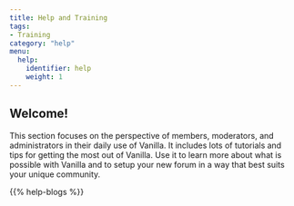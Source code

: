 ```yaml
---
title: Help and Training
tags:
- Training
category: "help"
menu:
  help:
    identifier: help
    weight: 1
---
```


## Welcome!

This section focuses on the perspective of members, moderators, and administrators in their daily use of Vanilla. It includes lots of tutorials and tips for getting the most out of Vanilla. Use it to learn more about what is possible with Vanilla and to setup your new forum in a way that best suits your unique community.

{{% help-blogs %}}

